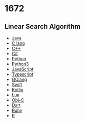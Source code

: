 # 1672


## Linear Search Algorithm
- [Java](./Linear_Search_Algo/Main.java)
- [C lang](./Linear_Search_Algo/main.c)
- [C++](./Linear_Search_Algo/main.cpp)
- [C#](./Linear_Search_Algo/main.cs)
- [Python](./Linear_Search_Algo/main.py)
- [Python3](./Linear_Search_Algo/Main.py)
- [JavaScript](./Linear_Search_Algo/main.js)
- [Typescript](./Linear_Search_Algo/main.ts)
- [GOlang](./Linear_Search_Algo/main.go)
- [Swift](./Linear_Search_Algo/main.swift)
- [Kotlin](./Linear_Search_Algo/main.kt)
- [Lua]()
- [Obj-C]()
- [Dart]()
- [Ruby]()
- [R]()